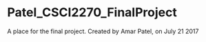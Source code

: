 # Patel_CSCI2270_FinalProject
A place for the final project. Created by Amar Patel, on July 21 2017
